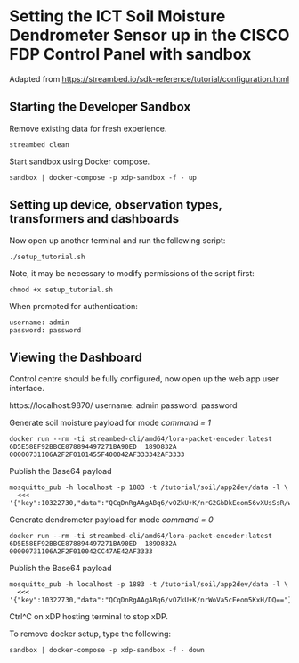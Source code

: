 # Setting the ICT Soil Moisture Dendrometer Sensor up in the CISCO FDP Control Panel with sandbox

Adapted from https://streambed.io/sdk-reference/tutorial/configuration.html 

## Starting the Developer Sandbox

Remove existing data for fresh experience.
```
streambed clean
```

Start sandbox using Docker compose.
```
sandbox | docker-compose -p xdp-sandbox -f - up
```

## Setting up device, observation types, transformers and dashboards

Now open up another terminal and run the following script:
```
./setup_tutorial.sh
```
Note, it may be necessary to modify permissions of the script first:
```
chmod +x setup_tutorial.sh
```
When prompted for authentication:
```
username: admin
password: password
```

## Viewing the Dashboard

Control centre should be fully configured, now open up the web app user interface.

https://localhost:9870/
username: admin
password: password

Generate soil moisture payload for mode _command = 1_
```
docker run --rm -ti streambed-cli/amd64/lora-packet-encoder:latest 6D5E58EF92BBCE878894497271BA90ED  189D832A 00000731106A2F2F0101455F400042AF333342AF3333
```
Publish the Base64 payload
```
mosquitto_pub -h localhost -p 1883 -t /tutorial/soil/app2dev/data -l \
  <<< '{"key":10322730,"data":"QCqDnRgAAgABq6/vOZkU+K/nrG2GbDkEeom56vXUsSsR/w0="}'
```

Generate dendrometer payload for mode _command = 0_
```
docker run --rm -ti streambed-cli/amd64/lora-packet-encoder:latest 6D5E58EF92BBCE878894497271BA90ED  189D832A 00000731106A2F2F010042CC47AE42AF3333
```
Publish the Base64 payload
```
mosquitto_pub -h localhost -p 1883 -t /tutorial/soil/app2dev/data -l \
  <<< '{"key":10322730,"data":"QCqDnRgAAgABq6/vOZkU+K/nrWoVa5cEeom5KxH/DQ=="}'
```

Ctrl^C on xDP hosting terminal to stop xDP.

To remove docker setup, type the following:
```
sandbox | docker-compose -p xdp-sandbox -f - down
```
